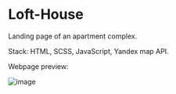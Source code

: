 # Loft-House

Landing page of an apartment complex.

Stack: HTML, SCSS, JavaScript, Yandex map API.

Webpage preview:

![image](https://github.com/dmitry1210/Loft-House/blob/main/img/loft-house-screenshot.png)
